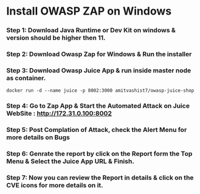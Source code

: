 # Install OWASP ZAP on Windows 

### Step 1: Download Java Runtime or Dev Kit on windows & version should be higher then 11. 

### Step 2: Download Owasp Zap for Windows & Run the installer 

### Step 3: Download Owasp Juice App & run inside master node as container.

```
docker run -d --name juice -p 8002:3000 amitvashist7/owasp-juice-shop
```

### Step 4: Go to Zap App & Start the Automated Attack on Juice WebSite : http://172.31.0.100:8002

### Step 5: Post Complation of Attack, check the Alert Menu for more details on Bugs

### Step 6: Genrate the report by click on the Report form the Top Menu & Select the Juice App URL & Finish. 

### Step 7: Now you can review the Report in details & click on the CVE icons for more details on it. 
